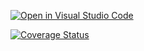 [![Open in Visual Studio Code](https://classroom.github.com/assets/open-in-vscode-f059dc9a6f8d3a56e377f745f24479a46679e63a5d9fe6f495e02850cd0d8118.svg)](https://classroom.github.com/online_ide?assignment_repo_id=6437848&assignment_repo_type=AssignmentRepo)

[![Coverage Status](https://coveralls.io/repos/github/TestowanieAutomatyczneUG/laboratorium_8-mstapaj/badge.svg?branch=main)](https://coveralls.io/github/TestowanieAutomatyczneUG/laboratorium_8-mstapaj?branch=main)
